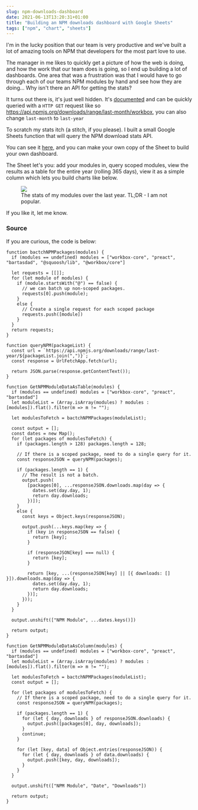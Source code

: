 ```yaml
---
slug: npm-downloads-dashboard
date: 2021-06-13T13:20:31+01:00
title: "Building an NPM downloads dashboard with Google Sheets"
tags: ["npm", "chart", "sheets"]
---
```


I'm in the lucky position that our team is very productive and we've built a lot of amazing
tools on NPM that developers for the most part love to use.

The manager in me likes to quickly get a picture of how the web is doing, and how the work that our team does is going, so I end up building a lot of dashboards. One area that was a frustration was that I would have to go through each of our teams NPM modules by hand and see how they are doing... Why isn't there an API for getting the stats?

It turns out there is, it's just well hidden. It's [documented](https://github.com/npm/registry/blob/master/docs/download-counts.md) and can be quickly queried with a `HTTP GET` request like so https://api.npmjs.org/downloads/range/last-month/workbox, you can also change `last-month` to `last-year`

To scratch my stats itch (a stitch, if you please). I built a small Google Sheets function that will query the NPM download stats API.

You can see it [here](https://docs.google.com/spreadsheets/d/1HA3YcObRiKELJJ8eghBNrQ2XjRILVpZxceB7BpB2q2E/edit#gid=440003152), and you can make your own copy of the Sheet to build your own dashboard.

The Sheet let's you: add your modules in, query scoped modules, view the results as a table for the entire year (rolling 365 days), view it as a simple column which lets you build charts like below.

<figure>
  <img src="/images/NPM-downloads-chart.png">
  <figcaption>The stats of my modules over the last year. TL;DR - I am not popular.</figcaption>
</figure>

If you like it, let me know.

### Source

If you are curious, the code is below:

```
function bactchNPMPackages(modules) {
  if (modules == undefined) modules = ["workbox-core", "preact", "bartasdad", "@squoosh/lib", "@workbox/core"]

  let requests = [[]];
  for (let module of modules) {
    if (module.startsWith("@") == false) {
      // we can batch up non-scoped packages.
      requests[0].push(module);
    }
    else {
      // Create a single request for each scoped package
      requests.push([module])
    }
  }
  return requests;
}

function queryNPM(packageList) {
  const url = `https://api.npmjs.org/downloads/range/last-year/${packageList.join(",")}`;
  const response = UrlFetchApp.fetch(url);

  return JSON.parse(response.getContentText());
}

function GetNPMModuleDataAsTable(modules) {
  if (modules == undefined) modules = ["workbox-core", "preact", "bartasdad"]
  let moduleList = (Array.isArray(modules) ? modules : [modules]).flat().filter(m => m != "");

  let modulesToFetch = bactchNPMPackages(moduleList);

  const output = [];
  const dates = new Map();
  for (let packages of modulesToFetch) {
    if (packages.length > 128) packages.length = 128;

    // If there is a scoped package, need to do a single query for it.
    const responseJSON = queryNPM(packages);
   
    if (packages.length == 1) {
      // The result is not a batch.
      output.push(
        [packages[0], ...responseJSON.downloads.map(day => {
          dates.set(day.day, 1);
          return day.downloads;
        })]);
    }
    else {
      const keys = Object.keys(responseJSON);
      
      output.push(...keys.map(key => {
        if (key in responseJSON == false) {
          return [key];
        }

        if (responseJSON[key] === null) {
          return [key];
        }

        return [key, ...(responseJSON[key] || [{ downloads: [] }]).downloads.map(day => {
          dates.set(day.day, 1);
          return day.downloads;
        })];
      }));
    }
  }

  output.unshift(["NPM Module", ...dates.keys()])

  return output;
}

function GetNPMModuleDataAsColumn(modules) {
  if (modules == undefined) modules = ["workbox-core", "preact", "bartasdad"]
  let moduleList = (Array.isArray(modules) ? modules : [modules]).flat().filter(m => m != "");

  let modulesToFetch = bactchNPMPackages(moduleList);
  const output = [];

  for (let packages of modulesToFetch) {
    // If there is a scoped package, need to do a single query for it.
    const responseJSON = queryNPM(packages);

    if (packages.length == 1) {
      for (let { day, downloads } of responseJSON.downloads) {
        output.push([packages[0], day, downloads]);
      }
      continue;
    }

    for (let [key, data] of Object.entries(responseJSON)) {
      for (let { day, downloads } of data.downloads) {
        output.push([key, day, downloads]);
      }
    }
  }

  output.unshift(["NPM Module", "Date", "Downloads"])

  return output;
}
```
